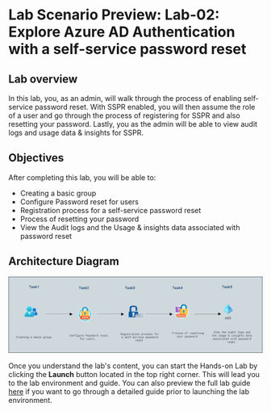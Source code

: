 # Lab Scenario Preview: Lab-02: Explore Azure AD Authentication with a self-service password reset

## Lab overview

In this lab, you, as an admin, will walk through the process of enabling self-service password reset. With SSPR enabled, you will then assume the role of a user and go through the process of registering for SSPR and also resetting your password. Lastly, you as the admin will be able to view audit logs and usage data & insights for SSPR.

## Objectives

After completing this lab, you will be able to:

- Creating a basic group
- Configure Password reset for users
- Registration process for a self-service password reset
- Process of resetting your password
- View the Audit logs and the Usage & insights data associated with password reset

## Architecture Diagram

 ![](./Images/preview02.png)

Once you understand the lab's content, you can start the Hands-on Lab by clicking the **Launch** button located in the top right corner. This will lead you to the lab environment and guide. You can also preview the full lab guide [here](https://experience.cloudlabs.ai/#/labguidepreview/8ae530c3-7789-4d14-a0d4-7f9ecbde56ec) if you want to go through a detailed guide prior to launching the lab environment. 
